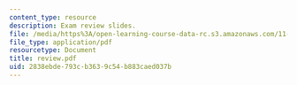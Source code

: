 ```yaml
---
content_type: resource
description: Exam review slides.
file: /media/https%3A/open-learning-course-data-rc.s3.amazonaws.com/11-431j-real-estate-finance-and-investment-fall-2006/2838ebde793cb3639c54b883caed037b_review.pdf
file_type: application/pdf
resourcetype: Document
title: review.pdf
uid: 2838ebde-793c-b363-9c54-b883caed037b
---
```

